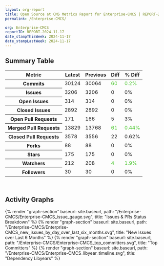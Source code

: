 ```yaml
---
layout: org-report
title: Open Source at CMS Metrics Report for Enterprise-CMCS | REPORT-2024-11-17
permalink: /Enterprise-CMCS/

org: Enterprise-CMCS
reportID: REPORT-2024-11-17
date_stampThisWeek: 2024-11-17
date_stampLastWeek: 2024-11-17
---
```

<div class="summary-table">
  <table class="usa-table usa-table--borderless">
    <h2> Summary Table </h2>
    <thead>
      <tr>
        <th scope="col">Metric</th>
        <th scope="col">Latest</th>
        <th scope="col">Previous</th>
        <th scope="col">Diff</th>
        <th scope="col">% Diff</th>
      </tr>
    </thead>
    <tbody>
      <tr>
        <th scope="row">Commits</th>
        <td>30124</td>
        <td>30064</td>
        <td style="color: #45c527" >60</td>
        <td style="color: #45c527" >0.2%</td>
      </tr>
      <tr>
        <th scope="row">Issues</th>
        <td>3206</td>
        <td>3206</td>
        <td style="" >0</td>
        <td style="" >0%</td>
      </tr>
      <tr>
        <th scope="row">Open Issues</th>
        <td>314</td>
        <td>314</td>
        <td style="" >0</td>
        <td style="" >0%</td>
      </tr>
      <tr>
        <th scope="row">Closed Issues</th>
        <td>2892</td>
        <td>2892</td>
        <td style="" >0</td>
        <td style="" >0%</td>
      </tr>
      <tr>
        <th scope="row">Open Pull Requests</th>
        <td>171</td>
        <td>166</td>
        <td style="" >5</td>
        <td style="" >3%</td>
      </tr>
      <tr>
        <th scope="row">Merged Pull Requests</th>
        <td>13829</td>
        <td>13768</td>
        <td style="color: #45c527" >61</td>
        <td style="color: #45c527" >0.44%</td>
      </tr>
      <tr>
        <th scope="row">Closed Pull Requests</th>
        <td>3578</td>
        <td>3556</td>
        <td style="" >22</td>
        <td style="" >0.62%</td>
      </tr>
      <tr>
        <th scope="row">Forks</th>
        <td>88</td>
        <td>88</td>
        <td style="" >0</td>
        <td style="" >0%</td>
      </tr>
      <tr>
        <th scope="row">Stars</th>
        <td>175</td>
        <td>175</td>
        <td style="" >0</td>
        <td style="" >0%</td>
      </tr>
      <tr>
        <th scope="row">Watchers</th>
        <td>212</td>
        <td>208</td>
        <td style="color: #45c527" >4</td>
        <td style="color: #45c527" >1.9%</td>
      </tr>
      <tr>
        <th scope="row">Followers</th>
        <td>30</td>
        <td>30</td>
        <td style="" >0</td>
        <td style="" >0%</td>
      </tr>
    </tbody>
  </table>
</div>
<div class="graph-container">
  <br>
  <h2>Activity Graphs</h2>
  <div class="all-graphs">
    <!--- Issues/PRs Status Breakdown Graph -->
    {% render "graph-section" baseurl: site.baseurl, path: "/Enterprise-CMCS/Enterprise-CMCS_issue_gauge.svg", title: "Issues & PRs Status Breakdown" %}
    <!-- New Issues over Last 6 Months -->
    {% render "graph-section" baseurl: site.baseurl, path: "/Enterprise-CMCS/Enterprise-CMCS_new_issues_by_day_over_last_six_months.svg", title: "New Issues over Last 6 Months" %}
    <!-- Top Committers Bar Graph -->
    {% render "graph-section" baseurl: site.baseurl, path: "/Enterprise-CMCS/Enterprise-CMCS_top_committers.svg", title: "Top Committers" %}
    <!-- Libyear Timeline Graph -->
    {% render "graph-section" baseurl: site.baseurl, path: "/Enterprise-CMCS/Enterprise-CMCS_libyear_timeline.svg", title: "Dependency Libyears" %}
  </div>
</div>